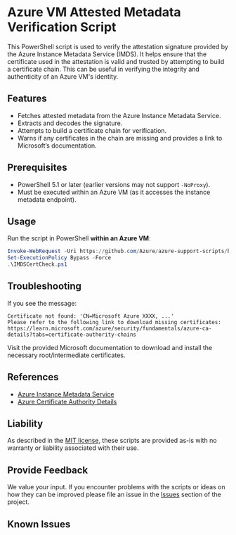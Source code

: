 
# Azure VM Attested Metadata Verification Script

This PowerShell script is used to verify the attestation signature provided by the Azure Instance Metadata Service (IMDS). It helps ensure that the certificate used in the attestation is valid and trusted by attempting to build a certificate chain. This can be useful in verifying the integrity and authenticity of an Azure VM's identity.

## Features

- Fetches attested metadata from the Azure Instance Metadata Service.
- Extracts and decodes the signature.
- Attempts to build a certificate chain for verification.
- Warns if any certificates in the chain are missing and provides a link to Microsoft’s documentation.

## Prerequisites

- PowerShell 5.1 or later (earlier versions may not support `-NoProxy`).
- Must be executed within an Azure VM (as it accesses the instance metadata endpoint).

## Usage

Run the script in PowerShell **within an Azure VM**:

```powershell
Invoke-WebRequest -Uri https://github.com/Azure/azure-support-scripts/blob/master/IMDSCertCheck/IMDSCertCheck.ps1 -OutFile IMDSCertCheck.ps1
Set-ExecutionPolicy Bypass -Force
.\IMDSCertCheck.ps1
```

## Troubleshooting

If you see the message:

```
Certificate not found: 'CN=Microsoft Azure XXXX, ...'
Please refer to the following link to download missing certificates:
https://learn.microsoft.com/azure/security/fundamentals/azure-ca-details?tabs=certificate-authority-chains
```

Visit the provided Microsoft documentation to download and install the necessary root/intermediate certificates.

## References

- [Azure Instance Metadata Service](https://learn.microsoft.com/en-us/azure/virtual-machines/windows/instance-metadata-service)
- [Azure Certificate Authority Details](https://learn.microsoft.com/azure/security/fundamentals/azure-ca-details)

## Liability
As described in the [MIT license](..\..\..\LICENSE.txt), these scripts are provided as-is with no warranty or liability associated with their use.

## Provide Feedback
We value your input. If you encounter problems with the scripts or ideas on how they can be improved please file an issue in the [Issues](https://github.com/Azure/azure-support-scripts/issues) section of the project.

## Known Issues
